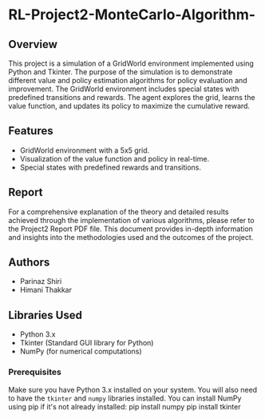 # RL-Project2-MonteCarlo-Algorithm-

## Overview

This project is a simulation of a GridWorld environment implemented using Python and Tkinter. The purpose of the simulation is to demonstrate different value and policy estimation algorithms for policy evaluation and improvement. The GridWorld environment includes special states with predefined transitions and rewards. The agent explores the grid, learns the value function, and updates its policy to maximize the cumulative reward.

## Features

- GridWorld environment with a 5x5 grid.
- Visualization of the value function and policy in real-time.
- Special states with predefined rewards and transitions.

## Report

For a comprehensive explanation of the theory and detailed results achieved through the implementation of various algorithms, please refer to the Project2 Report PDF file. This document provides in-depth information and insights into the methodologies used and the outcomes of the project.

## Authors

- Parinaz Shiri
- Himani Thakkar

## Libraries Used

- Python 3.x
- Tkinter (Standard GUI library for Python)
- NumPy (for numerical computations)

### Prerequisites

Make sure you have Python 3.x installed on your system. You will also need to have the `tkinter` and `numpy` libraries installed. You can install NumPy using pip if it's not already installed:
pip install numpy
pip install tkinter

